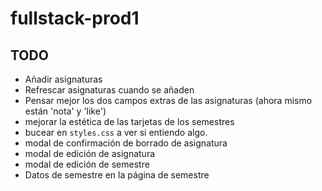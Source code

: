 # fullstack-prod1


## TODO
* Añadir asignaturas
* Refrescar asignaturas cuando se añaden
* Pensar mejor los dos campos extras de las asignaturas (ahora mismo están 'nota' y 'like')
* mejorar la estética de las tarjetas de los semestres
* bucear en `styles.css` a ver si entiendo algo.
* modal de confirmación de borrado de asignatura
* modal de edición de asignatura
* modal de edición de semestre
* Datos de semestre en la página de semestre
